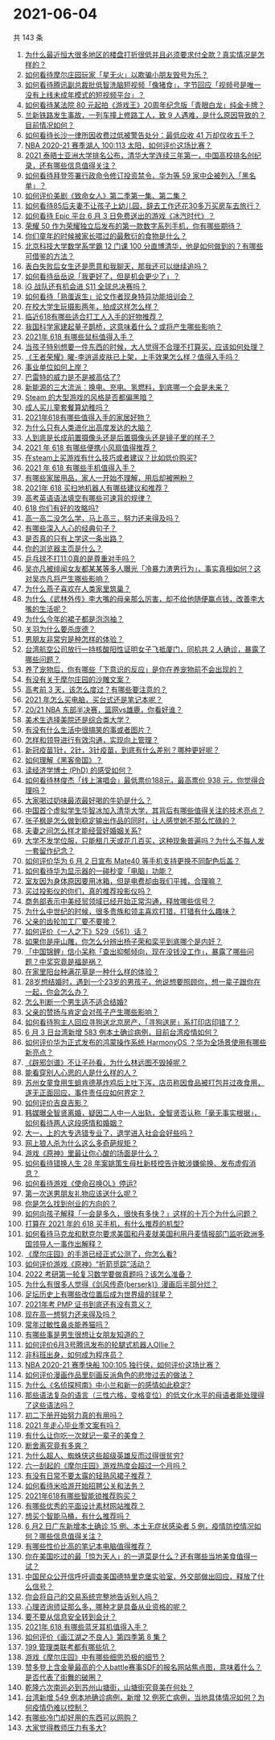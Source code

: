 # 2021-06-04

共 143 条

<!-- BEGIN -->
<!-- 最后更新时间 Fri Jun 04 2021 15:34:47 GMT+0800 (China Standard Time) -->

1. [为什么最近恒大很多地区的楼盘打折很低并且必须要求付全款？真实情况是怎样的？](https://www.zhihu.com/question/462109394)
2. [如何看待摩尔庄园玩家「星无火」以欺骗小朋友毁号为乐？](https://www.zhihu.com/question/462737028)
3. [如何看待腾讯副总裁批低智洗脑短视频「像猪食」，字节回应「视频号是唯一没有上线未成年模式的短视频平台」？](https://www.zhihu.com/question/463078309)
4. [如何看待某法院 80
   元起拍《游戏王》20周年纪念版「青眼白龙」纯金卡牌？](https://www.zhihu.com/question/462784002)
5. [兰新铁路发生事故，一列车撞上修路工人，致 9
   人遇难，是什么原因导致的？目前情况如何？](https://www.zhihu.com/question/463074526)
6. [如何看待长沙一律所因收费过低被警告处分：最低应收 41
   万却仅收五千？](https://www.zhihu.com/question/462810614)
7. [NBA 2020-21 赛季湖人 100:113
   太阳，如何评价这场比赛？](https://www.zhihu.com/question/463061695)
8. [2021
   泰晤士亚洲大学排名公布，清华大学连续三年第一，中国高校排名创纪录，还有哪些信息值得关注？](https://www.zhihu.com/question/462798197)
9. [如何看待拜登签署行政命令修订投资禁令，华为等 59
   家中企被列入「黑名单」？](https://www.zhihu.com/question/463048861)
10. [如何评价美剧《致命女人》第二季第一集、第二集？](https://www.zhihu.com/question/462901631)
11. [如何看待85后夫妻不让孩子上幼儿园，辞去工作还花30多万买房车去旅行？](https://www.zhihu.com/question/462817977)
12. [如何看待 Epic 平台 6 月 3
    日免费送出的游戏《冰汽时代》？](https://www.zhihu.com/question/463021141)
13. [荣耀 50
    作为荣耀独立后发布的第一款数字系列手机，你有哪些期待？](https://www.zhihu.com/question/461194616)
14. [你们童年的时候被家长喂过的最敷衍的食物是什么？](https://www.zhihu.com/question/462844792)
15. [北京科技大学数学系学霸 12 门课 100
    分直博清华，他是如何做到的？有哪些可借鉴的方法？](https://www.zhihu.com/question/463055855)
16. [表白失败后女生还是愿意和我聊天，那我还可以继续追吗？](https://www.zhihu.com/question/367730793)
17. [如何看待岳岳说「我更好了，但是机会更少了」？](https://www.zhihu.com/question/463026902)
18. [iG 战队还有机会进 S11 全球总决赛吗？](https://www.zhihu.com/question/461271265)
19. [如何看待「熟蛋返生」论文作者现身特异功能培训会？](https://www.zhihu.com/question/462984333)
20. [在校大学生玩摄影两年，拍成这样怎么样？](https://www.zhihu.com/question/459627997)
21. [临近618有哪些适合打工人入手的好物推荐？](https://www.zhihu.com/question/462987243)
22. [我国科学家建起量子鹊桥，这意味着什么？或将产生哪些影响？](https://www.zhihu.com/question/462878526)
23. [2021年 618 有哪些鼠标值得入手？](https://www.zhihu.com/question/457255413)
24. [当孩子特别想要一件东西的时候，大人觉得不合理不打算买，应该如何处理？](https://www.zhihu.com/question/462317681)
25. [《王者荣耀》曜-李逍遥皮肤已上架，上手效果怎么样？值得入手吗？](https://www.zhihu.com/question/462673267)
26. [事业单位如何上岸？](https://www.zhihu.com/question/345511835)
27. [巴雷特的威力是不是被高估了?](https://www.zhihu.com/question/459151235)
28. [新能源的三大流派：换电、充电、氢燃料，到底哪一个会是未来？](https://www.zhihu.com/question/453005871)
29. [Steam 的大型游戏的风格是否都偏黑暗？](https://www.zhihu.com/question/460129234)
30. [成人买儿童套餐算幼稚吗？](https://www.zhihu.com/question/462819336)
31. [2021年618有哪些值得入手的家居好物？](https://www.zhihu.com/question/460447642)
32. [为什么只有人类进化出高度发达的大脑？](https://www.zhihu.com/question/20323967)
33. [人到底是长成前置摄像头还是后置摄像头还是镜子里的样子？](https://www.zhihu.com/question/66063294)
34. [2021 年 618 有哪些便携小风扇值得推荐？](https://www.zhihu.com/question/460200651)
35. [在steam上买游戏有什么技巧或者建议？比如低价购买?](https://www.zhihu.com/question/382425814)
36. [2021 年 618 有哪些手机值得入手？](https://www.zhihu.com/question/457255298)
37. [有哪些家居用品，家人一开始不理解，用后却被圈粉？](https://www.zhihu.com/question/435429498)
38. [2021年 618 买扫地机器人有哪些建议和推荐？](https://www.zhihu.com/question/460447596)
39. [高考英语语法填空有哪些可速背的规律？](https://www.zhihu.com/question/20972652)
40. [618 你们有好的攻略吗?](https://www.zhihu.com/question/326625716)
41. [高一高二没怎么学，马上高三，努力还来得及吗？](https://www.zhihu.com/question/461313503)
42. [有哪些深入人心的经典句子？](https://www.zhihu.com/question/458076219)
43. [是否真的只有上学这一条出路？](https://www.zhihu.com/question/456117329)
44. [你的浏览器主页是什么？](https://www.zhihu.com/question/411384986)
45. [乒乓球不打11:0真的是尊重对手吗？](https://www.zhihu.com/question/456861730)
46. [吴亦凡被绯闻女友都某某等多人曝光「冷暴力渣男行为」，事实真相如何？这对吴亦凡将产生哪些影响？](https://www.zhihu.com/question/462797581)
47. [为什么燕子喜欢在人类家里筑巢？](https://www.zhihu.com/question/61879411)
48. [为什么《武林外传》李大嘴的母亲那么厉害，却不给他随便赢点钱，改善李大嘴的生活呢？](https://www.zhihu.com/question/457235719)
49. [为什么今年的裙子都是泡泡袖？](https://www.zhihu.com/question/397465205)
50. [关羽为什么要杀庞德？](https://www.zhihu.com/question/369716596)
51. [男朋友非常穷是种怎样的体验？](https://www.zhihu.com/question/26596095)
52. [台湾航空公司放行一持核酸阳性证明女子飞抵厦门，同机共 2
    人确诊，暴露了哪些问题？](https://www.zhihu.com/question/462921250)
53. [养了宠物后，你有哪些「下意识的反应」是你在养宠物前不会出现的？](https://www.zhihu.com/question/461963889)
54. [有没有关于摩尔庄园的沙雕文案？](https://www.zhihu.com/question/462799629)
55. [高考前 3 天，该怎么度过？有哪些要注意的？](https://www.zhihu.com/question/457595270)
56. [2021 年怎么买电脑，买台式还是笔记本呢？](https://www.zhihu.com/question/459716674)
57. [20/21 NBA 东部半决赛，篮网vs雄鹿，你看好谁？](https://www.zhihu.com/question/462705265)
58. [美术生选择美院还是综合类大学？](https://www.zhihu.com/question/427282366)
59. [有没有什么生活中很搞笑的事或者图片？](https://www.zhihu.com/question/460058334)
60. [怎样和领导进行有效沟通，实现向上管理？](https://www.zhihu.com/question/455418133)
61. [新冠疫苗1针，2针，3针疫苗，到底有什么差别？哪种更好呢？](https://www.zhihu.com/question/460259200)
62. [如何理解《黑客帝国》？](https://www.zhihu.com/question/20010828)
63. [读经济学博士 (PhD) 的感受如何？](https://www.zhihu.com/question/26439366)
64. [如何看待林俊杰「线上演唱会」最低票价188元，最高票价 938
    元，你觉得合理吗？](https://www.zhihu.com/question/462572669)
65. [大家喝过奶味最浓最好喝的牛奶是什么？](https://www.zhihu.com/question/300989157)
66. [中国首个虚拟学生华智冰加入清华大学，其背后有哪些值得关注的技术亮点？](https://www.zhihu.com/question/462748133)
67. [张子枫是怎么做到稳定输出作品的同时，让人感觉她不那么忙碌的？](https://www.zhihu.com/question/457151092)
68. [夫妻之间怎么样才能经营好婚姻关系?](https://www.zhihu.com/question/349031552)
69. [大学不发学位服，只能租几天或花几百买，这种现象普遍吗？为什么不每人发一套留作纪念？](https://www.zhihu.com/question/461692269)
70. [如何评价华为 6 月 2 日宣布 Mate40
    等手机支持更换不同配色后盖？](https://www.zhihu.com/question/462906466)
71. [如何看待华为显示器的一碰秒变「电脑」功能？](https://www.zhihu.com/question/462815084)
72. [室友因为身体原因要用冰箱，但是电费却由我们平摊，合理嘛？](https://www.zhihu.com/question/420797339)
73. [买过投影仪的你们，真的推荐投影仪吗？](https://www.zhihu.com/question/437319206)
74. [商务部表示中美经贸领域已经开始正常沟通，释放哪些信号？](https://www.zhihu.com/question/462954119)
75. [为什么中世纪的时候，很多贵族和领主喜欢打猎，打猎有什么趣味？](https://www.zhihu.com/question/403043689)
76. [父亲的齿轮加工厂要不要接？](https://www.zhihu.com/question/450893153)
77. [如何评价《一人之下》529（561）话？](https://www.zhihu.com/question/463000516)
78. [如果你是座山雕，你怎么分辨出杨子荣和栾平到底哪个是内奸？](https://www.zhihu.com/question/27445867)
79. [「中国锦鲤」信小呆称「查出抑郁倾向，现在没钱没工作」，暴露了哪些问题？中奖究竟是福是祸？](https://www.zhihu.com/question/462894547)
80. [在家里阳台种满花草是一种什么样的体验？](https://www.zhihu.com/question/461296029)
81. [28岁想结婚时，遇到一个23岁的男孩子，他说想要照顾你，想一辈子跟你在一起，你会怎么办？](https://www.zhihu.com/question/462023937)
82. [怎么判断一个男生适不适合结婚?](https://www.zhihu.com/question/374079870)
83. [父亲的赞扬与肯定会对孩子产生哪些影响？](https://www.zhihu.com/question/461189818)
84. [如何看待狗主人回应寻狗送北京房产，「寻狗送房」系打印店印错了？](https://www.zhihu.com/question/462885049)
85. [6 月 3 日台湾新增 583
    例本土确诊病例，目前台湾疫情如何？](https://www.zhihu.com/question/462951292)
86. [如何评价华为正式发布的鸿蒙操作系统 HarmonyOS
    ？华为全场景使用有哪些新亮点？](https://www.zhihu.com/question/462809074)
87. [《辟邪剑谱》不让子孙看，为什么林远图不毁掉呢？](https://www.zhihu.com/question/462706805)
88. [能看穿别人心思的人是什么样的人？](https://www.zhihu.com/question/27095943)
89. [苏州女童食用生蛆肯德基炸鸡后上吐下泻，店员称因食品被打包并过夜食用，遂无正面回应，事件责任应如何界定？](https://www.zhihu.com/question/462747978)
90. [如何评价吉良吉影？](https://www.zhihu.com/question/23771796)
91. [韩媒曝全智贤离婚，疑因二人中一人出轨，全智贤否认称「毫无事实根据」，如何看待两人这段感情和婚姻？](https://www.zhihu.com/question/462889562)
92. [大一，上的大专选错专业了，退学进入社会会好些吗？](https://www.zhihu.com/question/460555468)
93. [网上狼人杀为什么这么多奇葩规矩？](https://www.zhihu.com/question/461113834)
94. [游戏《原神》里最让你心酸的场面是什么？](https://www.zhihu.com/question/462389144)
95. [如何看待错换人生 28
    年案姚策生母杜新枝控告许敏涉嫌偷换、发布虚假消息？](https://www.zhihu.com/question/462756687)
96. [如何看待游戏《使命召唤OL》停运?](https://www.zhihu.com/question/462358079)
97. [第一次送男朋友礼物应该送什么呢？](https://www.zhihu.com/question/320207842)
98. [你是怎么找到创业的方向的？](https://www.zhihu.com/question/25857988)
99. [如何向孩子解释「一会是多久，很快有多快？」这样的十万个为什么问题？](https://www.zhihu.com/question/298900284)
100. [打算在 2021 年的 618 买手机，有什么推荐的机型?](https://www.zhihu.com/question/451810139)
101. [如何看待马克龙和默克尔要求美国和丹麦就美国利用丹麦情报部门监听欧洲多国领导人一事作出解释？](https://www.zhihu.com/question/462544852)
102. [《摩尔庄园》的手游已经正式公测了，你怎么看?](https://www.zhihu.com/question/364430672)
103. [如何评价游戏《原神》“折箭觅踪”活动？](https://www.zhihu.com/question/461653474)
104. [2022 考研第一轮复习数学要做真题吗？该怎么准备？](https://www.zhihu.com/question/462563096)
105. [为什么有很多人觉得《剑风传奇(berserk)》漫画后半部分烂？](https://www.zhihu.com/question/25309735)
106. [足坛历史上有哪些改位置后成为世界级的球星？](https://www.zhihu.com/question/461055224)
107. [2021年考 PMP 证书到底还有没有意义？](https://www.zhihu.com/question/439863354)
108. [现在高一想努力还来得及吗？](https://www.zhihu.com/question/462307548)
109. [常年过敏性鼻炎能养猫吗？](https://www.zhihu.com/question/462337268)
110. [有哪些事是男生很想让女朋友知道的？](https://www.zhihu.com/question/426854994)
111. [如何评价6月3号腾讯发布的轮腿式机器人Ollie？](https://www.zhihu.com/question/462906299)
112. [非科班出身，如何成为程序员？](https://www.zhihu.com/question/22426146)
113. [NBA 2020-21 赛季快船 100:105
     独行侠，如何评价这场比赛？](https://www.zhihu.com/question/462883916)
114. [如何评价漫画作品里刻画反派角色的悲惨过去的做法？](https://www.zhihu.com/question/462901330)
115. [为什么《名侦探柯南》中小兰和新一的感情如此稳定?](https://www.zhihu.com/question/462404606)
116. [那些语法复杂的语言（三性六格，变格变位）的低文化水平的母语者能处理得了这些语法吗？](https://www.zhihu.com/question/461259217)
117. [初二下册开始努力真的有用吗？](https://www.zhihu.com/question/455855332)
118. [2021 年走心毕业季文案有吗？](https://www.zhihu.com/question/460634739)
119. [有什么让你吃一次就记一辈子的美食？](https://www.zhihu.com/question/442763529)
120. [断舍离究竟有多爽？](https://www.zhihu.com/question/446430795)
121. [为什么超人、蜘蛛侠这些超级英雄反而过得很贫穷?](https://www.zhihu.com/question/460278007)
122. [六一刮起的《摩尔庄园》游戏热度会超过一个月吗？](https://www.zhihu.com/question/462627134)
123. [有没有日常不要太露的轻熟风裙子推荐？](https://www.zhihu.com/question/323077384)
124. [如何看待米哈游开始招聘公关和法务？](https://www.zhihu.com/question/462619970)
125. [2021年618有哪些智能锁推荐购买？](https://www.zhihu.com/question/462783325)
126. [有哪些优秀的平面设计素材网站推荐？](https://www.zhihu.com/question/20396362)
127. [想买个智能马桶，有什么推荐吗？](https://www.zhihu.com/question/399692624)
128. [6 月2 日广东新增本土确诊 15 例、本土无症状感染者 5
     例，疫情防控情况如何？哪些信息值得关注？](https://www.zhihu.com/question/462877155)
129. [有哪些性价比高的笔记本电脑值得推荐？](https://www.zhihu.com/question/322974536)
130. [你在美国吃过的最「惊为天人」的一道菜是什么？还有哪些当地美食值得一试？](https://www.zhihu.com/question/460654800)
131. [中国民众公开信呼吁调查美国德特里克堡实验室，外交部做出回应，释放了什么信号？](https://www.zhihu.com/question/462767186)
132. [你会将自己的交易系统完整地告诉别人吗？](https://www.zhihu.com/question/462350634)
133. [心理咨询师证那么多，哪种才是具备从业资格的呢？](https://www.zhihu.com/question/454026159)
134. [要不要从信息安全转到会计？](https://www.zhihu.com/question/461034988)
135. [2021年 618 有哪些蓝牙耳机值得入手？](https://www.zhihu.com/question/457255296)
136. [如何评价《画江湖之不良人》第四季第 8 集？](https://www.zhihu.com/question/461641669)
137. [199 管理类联考都有哪些坑？](https://www.zhihu.com/question/312937027)
138. [游戏《摩尔庄园》中有哪些细思恐极的细节？](https://www.zhihu.com/question/334609345)
139. [赞多登上含金量最高的个人battle赛事SDF的报名网站焦点图，意味着什么？是否代表了街舞的破圈？](https://www.zhihu.com/question/462783297)
140. [乾隆六次南巡必到苏州山塘街，山塘街究竟美在何处？](https://www.zhihu.com/question/462338067)
141. [台湾新增 549 例本地确诊病例，新增 12
     例死亡病例，当地具体情况如何？为何疫情仍难以控制？](https://www.zhihu.com/question/462760470)
142. [有哪些冷门却好用的东西可以网购？](https://www.zhihu.com/question/31755025)
143. [大家觉得教师压力有多大?](https://www.zhihu.com/question/458760853)

<!-- END -->
